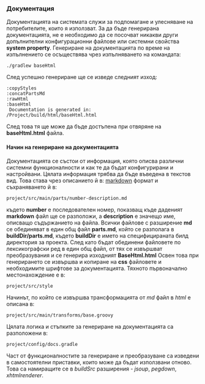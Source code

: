 ### Документация

Документацията на системата служи за подпомагане и улесняване на потребителите, които я използват. За да бъде генерирана документацията,
не е необходимо да се посочват никакви други допълнителни конфигурационни файлове или системни свойства __system property__.
Генериране на документацията по време на изпълнението се осъществява чрез изпълняването на командата:

	./gradlew baseHtml

След успешно генериране ще се изведе следният изход:

	:copyStyles
	:concatPartsMd
	:rawHtml
	:baseHtml
	 Documentation is generated in:
	/Project/build/html/baseHtml.html

След това тя ще може да бъде достъпена при отвяряне на __baseHtml.html__ файла.

#### Начин на генериране на документацията
Документацията се състои от информация, която описва различни системни функционалности и как те да бъдат конфигурирани и настройвани.
Цялата информация трябва да бъде въведена в текстов вид. Това става чрез описанието й в: [markdown](http://daringfireball.net/projects/markdown/) формат и съхраняването й в: 
	
	project/src/main/parts/number-description.md
	
където __number__ е последователен номер, показващ къде даденият __markdown__ файл ще се разположи, а __description__ е значещо име, описващо съдържанието 
на файла. 
Всички файлове с разширение __md__ се обединяват в един общ файл __parts.md__, който се разполага в __buildDir/parts.md__, където
__buildDir__ е името на специфицираната билд директория за проекта.
След като бъдат обединени файловете по лексикографски ред в един общ файл, от тях се извършват преобразувания и се генерира изходният __BaseHtml.html__
Освен това при генерирането се извършва и копиране на __css__ файловете и необходимите шрифтове за документацията. Тяхното първоначално местонахождение е
в: 

	project/src/style
	
Начинът, по който се извършва трансформацията от _md_ файл в _html_ е описана в: 

	project/src/main/transforms/base.groovy
	
Цялата логика и стъпките за генериране на документацията са разположени в:
	
	project/config/docs.gradle

Част от функционалностите за генериране и преобразуване са изведени в самостоятелни приставки, които може да бъдат използвани отново. Това са намиращите 
се в _buildSrc_ разширения - _jsoup_, _pegdown_, _xhtmlrenderer_.